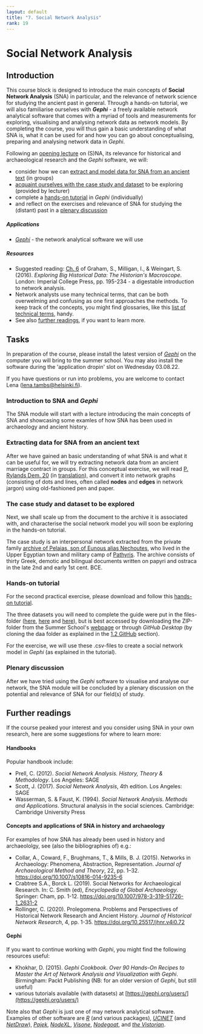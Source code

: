 ```yaml
---
layout: default
title: "7. Social Network Analysis"
rank: 19
---
```


# Social Network Analysis

## Introduction
This course block is designed to introduce the main concepts of **Social Network Analysis** (SNA) in particular, and the relevance of network science for studying the ancient past in general. Through a hands-on tutorial, we will also familiarise ourselves with **_Gephi_** - a freely available network analytical software that comes with a myriad of tools and measurements for exploring, visualising and analysing network data as network models. By completing the course, you will thus gain a basic understanding of what SNA is, what it can be used for and how you can go about conceptualising, preparing and analysing network data in _Gephi_.

Following an [opening lecture](#task1) on (S)NA, its relevance for historical and archaeological research and the _Gephi_ software, we will:
* consider how we can [extract and model data for SNA from an ancient text](#task2) (in groups)
* [acquaint ourselves with the case study and dataset](#task3) to be exploring (provided by lecturer)
* complete a [hands-on tutorial](#task4) in _Gephi_ (individually)
* and reflect on the exercises and relevance of SNA for studying the (distant) past in a [plenary discussion](#task5)

##### Applications
* [_Gephi_](https://gephi.org/) - the network analytical software we will use

##### Resources
* Suggested reading: [Ch. 6](./_files/Graham_et_al_2016.pdf) of Graham, S., Milligan, I., & Weingart, S. (2016). _Exploring Big Historical Data: The Historian's Macroscope_. London: Imperial College Press, pp. 195-234 - a digestable introduction to network analysis.
* Network analysts use many technical terms, that can be both overwelming and confusing as one first approaches the methods. To keep track of the concepts, you might find glossaries, like this [list of technical terms](./_files/Tambs_na_glossary.pdf), handy.
* See also [further readings](#furtherreadings), if you want to learn more.

## Tasks
In preparation of the course, please install the latest version of [_Gephi_](https://gephi.org/) on the computer you will bring to the summer school. You may also install the software during the 'application dropin' slot on Wednesday 03.08.22.

If you have questions or run into problems, you are welcome to contact Lena (lena.tambs@helsinki.fi).

### <a id="task1">Introduction to SNA and _Gephi_</a>
The SNA module will start with a lecture introducing the main concepts of SNA and showcasing some examles of how SNA has been used in archaeology and ancient history.

### <a id="task2">Extracting data for SNA from an ancient text</a>
After we have gained an basic understanding of what SNA is and what it can be useful for, we will try extracting network data from an ancient marriage contract in groups. For this conceptual exercise, we will read [P. Rylands Dem. 20](https://www.trismegistos.org/text/135) (in [translation](./_files/Tambs_daa_sna_tm_135.pdf)), and convert it into network graphs (consisting of dots and lines, often called **nodes** and **edges** in network jargon) using old-fashioned pen and paper.

### <a id="task3">The case study and dataset to be explored</a>
Next, we shall scale up from the document to the archive it is associated with, and characterise the social network model you will soon be exploring in the hands-on tutorial.

The case study is an interpersonal network extracted from the private family [archive of Pelaias, son of Eunous alias Nechoutes](https://www.trismegistos.org/arch/detail.php?arch_id=180), who lived in the Upper Egyptian town and military camp of [Pathyris](https://www.trismegistos.org/place/1628). The archive consists of thirty Greek, demotic and bilingual documents written on papyri and ostraca in the late 2nd and early 1st cent. BCE.

### <a id="task4">Hands-on tutorial</a>
For the second practical exercise, please download and follow this [hands-on tutorial](./_files/Tambs_daa_sna_tutorial.pdf).

The three datasets you will need to complete the guide were put in the files-folder ([here](./_files/Tambs_daa_nodes.csv), [here](./_files/Tambs_daa_edges_1.csv) and [here](./_files/Tambs_daa_edges_2.csv)), but is best accessed by downloading the ZIP-folder from the Summer School's [webpage](https://glow-gh.github.io/daa/) or through _GitHub Desktop_ (by cloning the daa folder as explained in the [1.2 GitHub](./1_2_github.md) section).

For the exercise, we will use these .csv-files to create a social network model in _Gephi_ (as explained in the tutorial).

### <a id="task5">Plenary discussion</a>
After we have tried using the _Gephi_ software to visualise and analyse our network, the SNA module will be concluded by a plenary discussion on the potential and relevance of SNA for our field(s) of study.

## <a id="furtherreadings">Further readings</a>

If the course peaked your interest and you consider using SNA in your own research, here are some suggestions for where to learn more:

#### Handbooks
Popular handbook include:
*   Prell, C. (2012). _Social Network Analysis. History, Theory & Methodology_. Los Angeles: SAGE
*   Scott, J. (2017). _Social Network Analysis_, 4th edition. Los Angeles: SAGE
*   Wasserman, S. & Faust, K. (1994). _Social Network Analysis. Methods and Applications_. Structural analysis in the social sciences. Cambridge: Cambridge University Press

#### Concepts and applications of SNA in history and archaeology
For examples of how SNA has already been used in history and archaeololgy, see (also the bibliographies of) e.g.:
* Collar, A., Coward, F., Brughmans, T., & Mills, B. J. (2015). Networks in Archaeology: Phenomena, Abstraction, Representation. _Journal of Archaeological Method and Theory_, 22, pp. 1–32. https://doi.org/10.1007/s10816-014-9235-6
* Crabtree S.A., Borck L. (2019). Social Networks for Archaeological Research. In: C. Smith (ed), _Encyclopedia of Global Archaeology_. Springer: Cham, pp. 1-12. https://doi.org/10.1007/978-3-319-51726-1_2631-2
* Rollinger, C. (2020). Prolegomena. Problems and Perspectives of Historical Network Research and Ancient History. _Journal of Historical Network Research_, 4, pp. 1-35. https://doi.org/10.25517/jhnr.v4i0.72

#### Gephi
If you want to continue working with _Gephi_, you might find the following resources useful:
* Khokhar, D. (2015). _Gephi Cookbook. Over 90 Hands-On Recipes to Master the Art of Network Analysis and Visualization with Gephi_. Birmingham: Packt Publishing (NB: for an older version of _Gephi_, but still useful)
* various tutorials available (with datasets) at [https://gephi.org/users/](https://gephi.org/users/)

Note also that _Gephi_ is just one of may network analytical software. Examples of other software are [_R_](https://www.r-project.org/) (and various packages), [_UCINET_](https://sites.google.com/site/ucinetsoftware/home) (and [_NetDraw_](https://sites.google.com/site/netdrawsoftware/)), [_Pajek_](http://mrvar.fdv.uni-lj.si/pajek/), [_NodeXL_](https://nodexl.com/), [_Visone_](https://visone.ethz.ch/), [_Nodegoat_](https://nodegoat.net/), and [_the Vistorian_](https://vistorian.net/).
